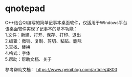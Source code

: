 # qnotepad
C++结合Qt编写的简单记事本桌面软件，仅适用于WIndows平台  
该桌面软件实现了记事本的基本功能：  
1.文件：新建、打开、保存、打印、退出  
2.编辑：撤销、复制、剪切、粘贴、删除  
3.查找、替换  
4.格式：字体  
5.帮助：帮助文档、关于  

参考帮助文档：
https://www.peiqiblog.com/article/4800
